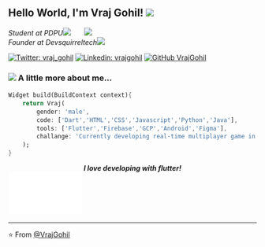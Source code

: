 <h2> Hello World, I'm Vraj Gohil! <img src="https://media.giphy.com/media/mGcNjsfWAjY5AEZNw6/giphy.gif" width="50"></h2>
<img align='right' src="https://images.squarespace-cdn.com/content/v1/5769fc401b631bab1addb2ab/1541580611624-TE64QGKRJG8SWAIUS7NS/ke17ZwdGBToddI8pDm48kPoswlzjSVMM-SxOp7CV59BZw-zPPgdn4jUwVcJE1ZvWQUxwkmyExglNqGp0IvTJZamWLI2zvYWH8K3-s_4yszcp2ryTI0HqTOaaUohrI8PI6FXy8c9PWtBlqAVlUS5izpdcIXDZqDYvprRqZ29Pw0o/coding-freak.gif" width="350">
<p><em>Student at PDPU<img src="https://media.giphy.com/media/fYSnHlufseco8Fh93Z/giphy.gif" width="30"></br>Founder at Devsquirreltech<img src="https://media.giphy.com/media/WUlplcMpOCEmTGBtBW/giphy.gif" width="30"> 
</em></p>

[![Twitter: vraj_gohil](https://img.shields.io/twitter/follow/vraj_gohil?style=social)](https://twitter.com/vraj_gohil)
[![Linkedin: vrajgohil](https://img.shields.io/badge/-vrajgohil-blue?style=flat-square&logo=Linkedin&logoColor=white&link=https://www.linkedin.com/in/vrajgohil)](https://www.linkedin.com/in/vrajgohil/)
[![GitHub VrajGohil](https://img.shields.io/github/followers/VrajGohil?label=follow&style=social)](https://github.com/VrajGohil)


### <img src="https://media.giphy.com/media/VgCDAzcKvsR6OM0uWg/giphy.gif" width="50"> A little more about me...  

```dart
Widget build(BuildContext context){
    return Vraj(
        gender: 'male',
        code: ['Dart','HTML','CSS','Javascript','Python','Java'],
        tools: ['Flutter','Firebase','GCP','Android','Figma'],
        challange: 'Currently developing real-time multiplayer game in flutter',
    );
}
```

<center><em><b>I love developing with flutter!</b></em></center>
<img src="https://github.com/rajbheda5/rajbheda5/raw/master/flutter.gif" width="150"> 

---

⭐️ From [@VrajGohil](https://github.com/VrajGohil)
